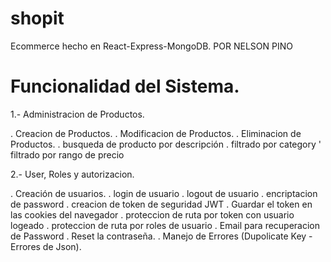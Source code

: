 # shopit
Ecommerce hecho en React-Express-MongoDB.
POR NELSON PINO

Funcionalidad del Sistema.
==========================

1.- Administracion de Productos.

. Creacion de Productos.
. Modificacion de Productos.
. Eliminacion de Productos.
. busqueda de producto por descripción
. filtrado por category
' filtrado por rango de precio

2.- User, Roles y autorizacion.

. Creación de usuarios.
. login de usuario
. logout de usuario
. encriptacion de password
. creacion de token de seguridad JWT
. Guardar el token en las cookies del navegador
. proteccion de ruta por token con usuario logeado
. proteccion de ruta por roles de usuario
. Email para recuperacion de Password
. Reset la contraseña.
. Manejo de Errores (Dupolicate Key - Errores de Json).

